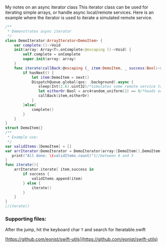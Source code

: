 My notes on an async iterator class<!--more--> This iterator class can be used for iterating simple arrays, or handle async local/remote services. Here is an example where the iterator is used to iterate a simulated remote service. 

```swift
/**
 * Demonstrates async iterator
 */
class DemoIterator:ArrayIterator<DemoItem> {
    var complete:()->Void
    init(array: Array<T>,onComplete:@escaping ()->Void) {
        self.complete = onComplete
        super.init(array: array)
    }
    func iterate(callBack:@escaping (_ item:DemoItem, _ success:Bool)->Void){
        if hasNext() {
            let item:DemoItem = next()
            DispatchQueue.global(qos: .background).async {
               sleep(Int(2.6).uint32)/*Simulates some remote service taking 2.6sec*/
               let eitherOr:Bool = arc4random_uniform(2) == 0/*heads or tails*/
               callBack(item,eitherOr)
            }
        }else{
            complete()
        }
    }
}
struct DemoItem{}
/**
 * Example use:
 */
var validItems:[DemoItem] = []
var arrIterator:DemoIterator = DemoIterator(array:[DemoItem(),DemoItem(),DemoItem()]){
   print("All done: \(validItems.count)")//between 0 and 3
}
func iterate(){
    arrIterator.iterate{ item,success in
        if success {
            validItems.append(item)
        } else {
            iterate()
        }
    }
}
//iterate()

```


### Supporting files:

After the jump, hit the keyboard char `T` and search for Iteratable.swift

[https://github.com/eonist/swift-utils](https://github.com/eonist/swift-utils) 
